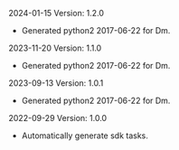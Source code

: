 2024-01-15 Version: 1.2.0
- Generated python2 2017-06-22 for Dm.

2023-11-20 Version: 1.1.0
- Generated python2 2017-06-22 for Dm.

2023-09-13 Version: 1.0.1
- Generated python2 2017-06-22 for Dm.

2022-09-29 Version: 1.0.0
- Automatically generate sdk tasks.

